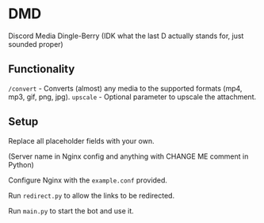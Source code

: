 # DMD

Discord Media Dingle-Berry (IDK what the last D actually stands for, just sounded proper)

## Functionality

`/convert` - Converts (almost) any media to the supported formats (mp4, mp3, gif, png, jpg).
`upscale` - Optional parameter to upscale the attachment.

## Setup

Replace all placeholder fields with your own.

(Server name in Nginx config and anything with CHANGE ME comment in Python)

Configure Nginx with the `example.conf` provided.

Run `redirect.py` to allow the links to be redirected.

Run `main.py` to start the bot and use it.
